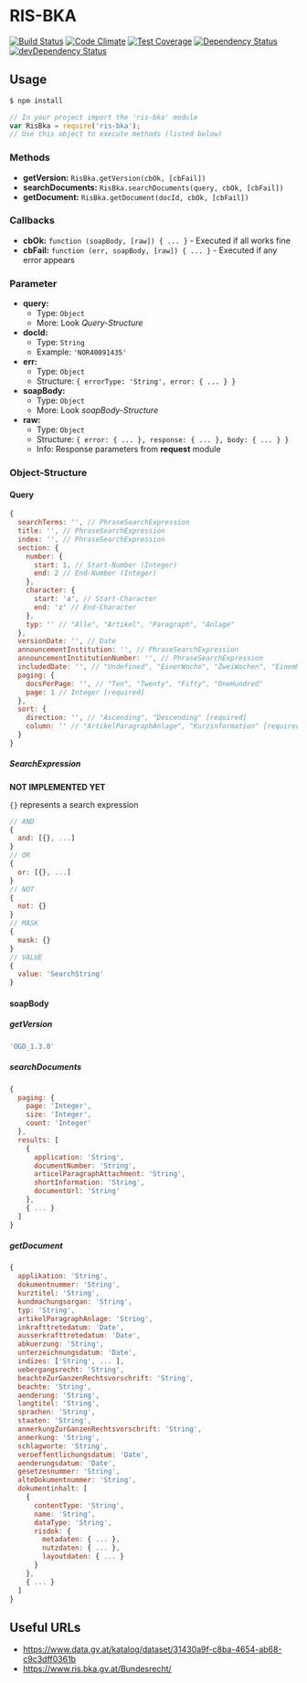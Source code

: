 # RIS-BKA

[![Build Status](https://travis-ci.org/ximex/ris-bka.svg)](https://travis-ci.org/ximex/ris-bka)
[![Code Climate](https://codeclimate.com/github/ximex/ris-bka/badges/gpa.svg)](https://codeclimate.com/github/ximex/ris-bka)
[![Test Coverage](https://codeclimate.com/github/ximex/ris-bka/badges/coverage.svg)](https://codeclimate.com/github/ximex/ris-bka)
[![Dependency Status](https://david-dm.org/ximex/ris-bka.svg)](https://david-dm.org/ximex/ris-bka)
[![devDependency Status](https://david-dm.org/ximex/ris-bka/dev-status.svg)](https://david-dm.org/ximex/ris-bka#info=devDependencies)

## Usage

```bash
$ npm install
```
```javascript
// In your project import the 'ris-bka' module
var RisBka = require('ris-bka');
// Use this object to execute methods (listed below)
```

### Methods
- **getVersion:** `RisBka.getVersion(cbOk, [cbFail])`
- **searchDocuments:** `RisBka.searchDocuments(query, cbOk, [cbFail])`
- **getDocument:** `RisBka.getDocument(docId, cbOk, [cbFail])`

### Callbacks
- **cbOk:** `function (soapBody, [raw]) { ... }` - Executed if all works fine
- **cbFail:** `function (err, soapBody, [raw]) { ... }` - Executed if any error appears

### Parameter
- **query:**
  - Type: `Object`
  - More: Look *Query-Structure*
- **docId:**
  - Type: `String`
  - Example: `'NOR40091435'`
- **err:**
  - Type: `Object`
  - Structure: `{ errorType: 'String', error: { ... } }`
- **soapBody:**
  - Type: `Object`
  - More: Look *soapBody-Structure*
- **raw:**
  - Type: `Object`
  - Structure: `{ error: { ... }, response: { ... }, body: { ... } }`
  - Info: Response parameters from **request** module

### Object-Structure

#### Query
```javascript
{
  searchTerms: '', // PhraseSearchExpression
  title: '', // PhraseSearchExpression
  index: '', // PhraseSearchExpression
  section: {
    number: {
      start: 1, // Start-Number (Integer)
      end: 2 // End-Number (Integer)
    },
    character: {
      start: 'a', // Start-Character
      end: 'z' // End-Character
    },
    typ: '' // "Alle", "Artikel", "Paragraph", "Anlage"
  },
  versionDate: '', // Date
  announcementInstitution: '', // PhraseSearchExpression
  announcementInstitutionNumber: '', // PhraseSearchExpression
  includedDate: '', // "Undefined", "EinerWoche", "ZweiWochen", "EinemMonat", "DreiMonaten", "SechsMonaten", "EinemJahr"
  paging: {
    docsPerPage: '', // "Ten", "Twenty", "Fifty", "OneHundred"
    page: 1 // Integer [required]
  },
  sort: {
    direction: '', // "Ascending", "Descending" [required]
    column: '' // "ArtikelParagraphAnlage", "Kurzinformation" [required]
  }
}
```

##### SearchExpression
**NOT IMPLEMENTED YET**

`{}` represents a search expression
```javascript
// AND
{
  and: [{}, ...]
}
// OR
{
  or: [{}, ...]
}
// NOT
{
  not: {}
}
// MASK
{
  mask: {}
}
// VALUE
{
  value: 'SearchString'
}
```

#### soapBody

##### getVersion
```javascript
'OGD_1.3.0'
```

##### searchDocuments
```javascript
{
  paging: {
    page: 'Integer',
    size: 'Integer',
    count: 'Integer'
  },
  results: [
    {
      application: 'String',
      documentNumber: 'String',
      articelParagraphAttachment: 'String',
      shortInformation: 'String',
      documentUrl: 'String'
    },
    { ... }
  ]
}
```

##### getDocument
```javascript
{
  applikation: 'String',
  dokumentnummer: 'String',
  kurztitel: 'String',
  kundmachungsorgan: 'String',
  typ: 'String',
  artikelParagraphAnlage: 'String',
  inkrafttretedatum: 'Date',
  ausserkrafttretedatum: 'Date',
  abkuerzung: 'String',
  unterzeichnungsdatum: 'Date',
  indizes: ['String', ... ],
  uebergangsrecht: 'String',
  beachteZurGanzenRechtsvorschrift: 'String',
  beachte: 'String',
  aenderung: 'String',
  langtitel: 'String',
  sprachen: 'String',
  staaten: 'String',
  anmerkungZurGanzenRechtsvorschrift: 'String',
  anmerkung: 'String',
  schlagworte: 'String',
  veroeffentlichungsdatum: 'Date',
  aenderungsdatum: 'Date',
  gesetzesnummer: 'String',
  alteDokumentnummer: 'String',
  dokumentinhalt: [
    {
      contentType: 'String',
      name: 'String',
      dataType: 'String',
      risdok: {
        metadaten: { ... },
        nutzdaten: { ... },
        layoutdaten: { ... }
      }
    },
    { ... }
  ]
}
```


## Useful URLs
- https://www.data.gv.at/katalog/dataset/31430a9f-c8ba-4654-ab68-c9c3dff0361b
- https://www.ris.bka.gv.at/Bundesrecht/
